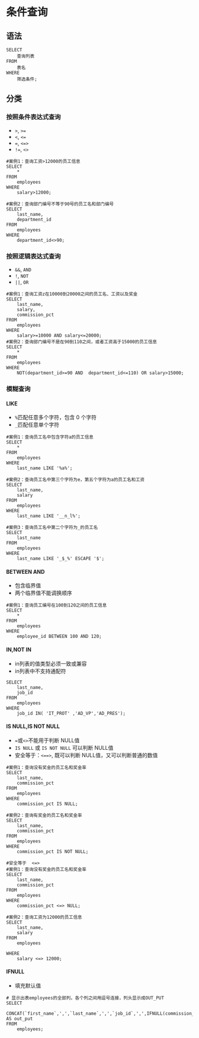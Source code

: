 # 条件查询

## 语法

```mysql
SELECT
	查询列表 
FROM
	表名 
WHERE
	筛选条件;
```

## 分类

### 按照条件表达式查询

- `>`, `>=`
- `<`, `<=`
- `=`, `<=>`
- `!=`, `<>`

```mysql
#案例1：查询工资>12000的员工信息
SELECT 
	*
FROM
	employees
WHERE
	salary>12000;
	
#案例2：查询部门编号不等于90号的员工名和部门编号
SELECT 
	last_name,
	department_id
FROM
	employees
WHERE
	department_id<>90;
```

### 按照逻辑表达式查询

- `&&`, `AND`
- `!`, `NOT`
- `||`, `OR`

```mysql
#案例1：查询工资z在10000到20000之间的员工名、工资以及奖金
SELECT
	last_name,
	salary,
	commission_pct
FROM
	employees
WHERE
	salary>=10000 AND salary<=20000;
#案例2：查询部门编号不是在90到110之间，或者工资高于15000的员工信息
SELECT
	*
FROM
	employees
WHERE
	NOT(department_id>=90 AND  department_id<=110) OR salary>15000;
```

### 模糊查询

#### LIKE

- `%`匹配任意多个字符，包含 0 个字符
- `_`匹配任意单个字符

```mysql
#案例1：查询员工名中包含字符a的员工信息
SELECT
	* 
FROM
	employees 
WHERE
	last_name LIKE '%a%';
	
#案例2：查询员工名中第三个字符为e，第五个字符为a的员工名和工资
SELECT
	last_name,
	salary 
FROM
	employees 
WHERE
	last_name LIKE '__n_l%';

#案例3：查询员工名中第二个字符为_的员工名
SELECT
	last_name
FROM
	employees
WHERE
	last_name LIKE '_$_%' ESCAPE '$';
```

#### BETWEEN AND

- 包含临界值
- 两个临界值不能调换顺序

```mysql
#案例1：查询员工编号在100到120之间的员工信息
SELECT
	*
FROM
	employees
WHERE
	employee_id BETWEEN 100 AND 120;
```

#### IN,NOT IN

- in列表的值类型必须一致或兼容
- in列表中不支持通配符

```mysql
SELECT
	last_name,
	job_id
FROM
	employees
WHERE
	job_id IN( 'IT_PROT' ,'AD_VP','AD_PRES');
```

#### IS NULL,IS NOT NULL

- `=`或`<>`不能用于判断 NULL值
- `IS NULL` 或 `IS NOT NULL` 可以判断 NULL值
- 安全等于：`<==>`, 既可以判断 NULL值，又可以判断普通的数值

```mysql
#案例1：查询没有奖金的员工名和奖金率
SELECT
	last_name,
	commission_pct
FROM
	employees
WHERE
	commission_pct IS NULL;

#案例2：查询有奖金的员工名和奖金率
SELECT
	last_name,
	commission_pct
FROM
	employees
WHERE
	commission_pct IS NOT NULL;	
	
#安全等于  <=>
#案例1：查询没有奖金的员工名和奖金率
SELECT
	last_name,
	commission_pct
FROM
	employees
WHERE
	commission_pct <=> NULL;
		
#案例2：查询工资为12000的员工信息
SELECT
	last_name,
	salary
FROM
	employees

WHERE 
	salary <=> 12000;
```

#### IFNULL

- 填充默认值

```mysql
# 显示出表employees的全部列，各个列之间用逗号连接，列头显示成OUT_PUT
SELECT
	CONCAT(`first_name`,',',`last_name`,',',`job_id`,',',IFNULL(commission_pct,0)) AS out_put
FROM
	employees;
```

